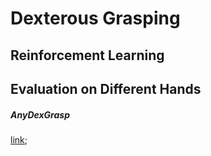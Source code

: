 # Dexterous Grasping

## Reinforcement Learning

## Evaluation on Different Hands

##### AnyDexGrasp

[link](https://graspnet.net/anydexgrasp/); 



